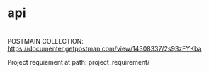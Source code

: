 # api
#

POSTMAIN COLLECTION: https://documenter.getpostman.com/view/14308337/2s93zFYKba

Project requiement at path: project_requirement/